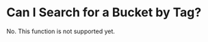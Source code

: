 # Can I Search for a Bucket by Tag?<a name="obs_03_0039"></a>

No. This function is not supported yet.

